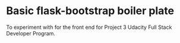 # Basic flask-bootstrap boiler plate

To experiment with for the front end for Project 3 Udacity Full Stack Developer Program.

